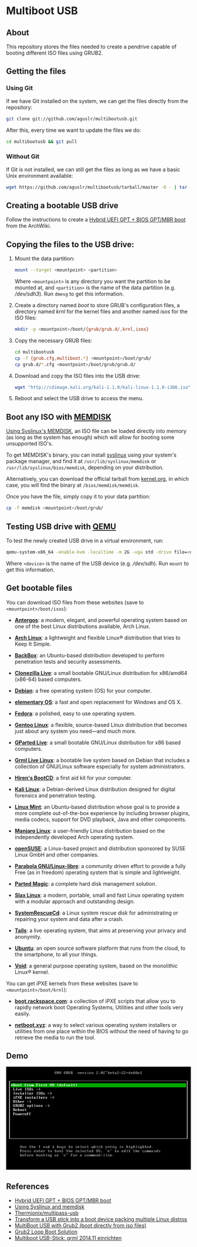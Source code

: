 # Multiboot USB

## About

This repository stores the files needed to create a pendrive capable of booting different ISO files using GRUB2.

## Getting the files

### Using Git

If we have Git installed on the system, we can get the files directly from the repository:

```sh
git clone git://github.com/aguslr/multibootusb.git
```

After this, every time we want to update the files we do:

```sh
cd multibootusb && git pull
```

### Without Git

If Git is not installed, we can still get the files as long as we have a basic Unix environment available:

```sh
wget https://github.com/aguslr/multibootusb/tarball/master -O - | tar -xzv --strip-components 1 --exclude={README.md,demo.gif}
```


## Creating a bootable USB drive

Follow the instructions to create a [Hybrid UEFI GPT + BIOS GPT/MBR boot][efi+bios] from the ArchWiki.


## Copying the files to the USB drive:

1. Mount the data partition:

    ```sh
    mount --target <mountpoint> <partition>
    ```

    Where `<mountpoint>` is any directory you want the partition to be mounted at, and `<partition>` is the name of the data partition (e.g. */dev/sdh3*). Run `dmesg` to get this information.

2. Create a directory named *boot* to store GRUB's configuration files, a directory named *krnl* for the kernel files and another named *isos* for the ISO files:

    ```sh
    mkdir -p <mountpoint>/boot/{grub/grub.d/,krnl,isos}
    ```

3. Copy the necessary GRUB files:

    ```sh
    cd multibootusb
    cp -f {grub.cfg,multiboot.*} <mountpoint>/boot/grub/
    cp grub.d/*.cfg <mountpoint>/boot/grub/grub.d/
    ```

4. Download and copy the ISO files into the USB drive:

    ```sh
    wget "http://cdimage.kali.org/kali-1.1.0/kali-linux-1.1.0-i386.iso" -P <mountpoint>/boot/isos/
    ```

5. Reboot and select the USB drive to access the menu.


## Boot any ISO with [MEMDISK][]

[Using Syslinux's MEMDISK][usingmemdisk], an ISO file can be loaded directly into memory (as long as the system has enough) which will allow for booting some unsupported ISO's.

To get MEMDISK's binary, you can install [syslinux][] using your system's package manager, and find it at `/usr/lib/syslinux/memdisk` or `/usr/lib/syslinux/bios/memdisk`, depending on your distribution.

Alternatively, you can download the official tarball from [kernel.org][], in which case, you will find the binary at `/bios/memdisk/memdisk`.

Once you have the file, simply copy it to your data partition:

```sh
cp -f memdisk <mountpoint>/boot/grub/
```


## Testing USB drive with [QEMU][]

To test the newly created USB drive in a virtual environment, run:

```sh
qemu-system-x86_64 -enable-kvm -localtime -m 2G -vga std -drive file=<device>,cache=none,if=virtio
```

Where `<device>` is the name of the USB device (e.g. */dev/sdh*). Run `mount` to get this information.


## Get bootable files

You can download ISO files from these websites (save to `<mountpoint>/boot/isos`):

* **[Antergos][]**: a modern, elegant, and powerful operating system based on one of the best Linux distributions available, Arch Linux.

* **[Arch Linux][arch]**: a lightweight and flexible Linux® distribution that tries to Keep It Simple.

* **[BackBox][]**: an Ubuntu-based distribution developed to perform penetration tests and security assessments.

* **[Clonezilla Live][clonezilla]**: a small bootable GNU/Linux distribution for x86/amd64 (x86-64) based computers.

* **[Debian][]**: a free operating system (OS) for your computer.

* **[elementary OS][elementary]**: a fast and open replacement for Windows and OS X.

* **[Fedora][]**: a polished, easy to use operating system.

* **[Gentoo Linux][gentoo]**: a flexible, source-based Linux distribution that becomes just about any system you need—and much more.

* **[GParted Live][gparted]**: a small bootable GNU/Linux distribution for x86 based computers.

* **[Grml Live Linux][grml]**: a bootable live system based on Debian that includes a collection of GNU/Linux software especially for system administrators.

* **[Hiren's BootCD][hirens]**: a first aid kit for your computer.

* **[Kali Linux][kali]**: a Debian-derived Linux distribution designed for digital forensics and penetration testing.

* **[Linux Mint][mint]**: an Ubuntu-based distribution whose goal is to provide a more complete out-of-the-box experience by including browser plugins, media codecs, support for DVD playback, Java and other components.

* **[Manjaro Linux][manjaro]**: a user-friendly Linux distribution based on the independently developed Arch operating system.

* **[openSUSE][]**: a Linux-based project and distribution sponsored by SUSE Linux GmbH and other companies.

* **[Parabola GNU/Linux-libre][parabola]**: a community driven effort to provide a fully Free (as in freedom) operating system that is simple and lightweight.

* **[Parted Magic][partedmagic]**: a complete hard disk management solution.

* **[Slax Linux][slax]**: a modern, portable, small and fast Linux operating system with a modular approach and outstanding design.

* **[SystemRescueCd][sysrescuecd]**: a Linux system rescue disk for administrating or repairing your system and data after a crash.

* **[Tails][]**: a live operating system, that aims at preserving your privacy and anonymity.

* **[Ubuntu][]**: an open source software platform that runs from the cloud, to the smartphone, to all your things.

* **[Void][]**: a general purpose operating system, based on the monolithic Linux® kernel.

You can get iPXE kernels from these websites (save to `<mountpoint>/boot/krnl`):

* **[boot.rackspace.com][]**: a collection of iPXE scripts that allow you to rapidly network boot Operating Systems, Utilities and other tools very easily.

* **[netboot.xyz][]**: a way to select various operating system installers or utilities from one place within the BIOS without the need of having to go retrieve the media to run the tool.


## Demo

![Demo GIF](demo.gif "Demo")

## References

- [Hybrid UEFI GPT + BIOS GPT/MBR boot][efi+bios]
- [Using Syslinux and memdisk][usingmemdisk]
- [Thermionix/multipass-usb][multipass-usb]
- [Transform a USB stick into a boot device packing multiple Linux distros][multiboot-usb]
- [MultiBoot USB with Grub2 (boot directly from iso files)][multibootusb]
- [Grub2 Loop Boot Solution][loop-boot]
- [Multiboot USB-Stick: grml 2014.11 einrichten][grml-usb-stick]

[antergos]: https://antergos.com/
[arch]: https://www.archlinux.org/
[backbox]: https://backbox.org/
[clonezilla]: http://clonezilla.org/clonezilla-live.php
[debian]: https://www.debian.org/
[elementary]: https://elementary.io/
[fedora]: https://getfedora.org/
[gentoo]: https://www.gentoo.org/
[gparted]: http://gparted.sourceforge.net/livecd.php
[grml]: https://grml.org/
[hirens]: http://www.hirensbootcd.org/
[kali]: https://www.kali.org/
[manjaro]: https://manjaro.org/
[mint]: https://linuxmint.com/
[opensuse]: https://www.opensuse.org/
[parabola]: https://www.parabola.nu/
[partedmagic]: http://partedmagic.com/
[slax]: http://www.slax.org/
[sysrescuecd]: http://www.sysresccd.org/
[tails]: https://tails.boum.org/
[ubuntu]: http://www.ubuntu.com/
[void]: http://www.voidlinux.eu/
[boot.rackspace.com]: http://boot.rackspace.com/
[netboot.xyz]: https://netboot.xyz/
[memdisk]: http://www.syslinux.org/wiki/index.php?title=MEMDISK
[syslinux]: http://www.syslinux.org/
[kernel.org]: https://www.kernel.org/pub/linux/utils/boot/syslinux/
[qemu]: http://qemu.org/
[usingmemdisk]: https://wiki.archlinux.org/index.php/Multiboot_USB_drive#Using_Syslinux_and_memdisk
[multipass-usb]: https://github.com/Thermionix/multipass-usb
[multiboot-usb]: http://www.circuidipity.com/multi-boot-usb.html
[multibootusb]: http://www.panticz.de/MultiBootUSB
[loop-boot]: http://forums.kali.org/showthread.php?1025-Grub2-Loop-Boot-Solution
[grml-usb-stick]: http://www.gtkdb.de/index_7_2627.html
[efi+bios]: https://wiki.archlinux.org/index.php/Multiboot_USB_drive#Hybrid_UEFI_GPT_.2B_BIOS_GPT.2FMBR_boot
